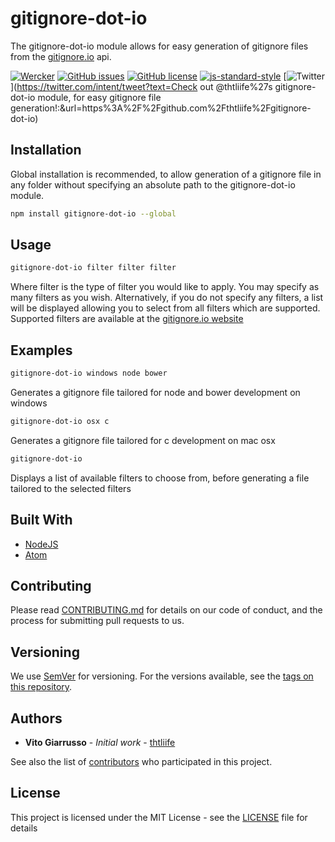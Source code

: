 # gitignore-dot-io

The gitignore-dot-io module allows for easy generation of gitignore files from
the [gitignore.io](http://www.gitignore.io) api.

[![Wercker](https://img.shields.io/wercker/ci/wercker/docs.svg?maxAge=2592000)](https://github.com/thtliife/gitignore-dot-io)
[![GitHub issues](https://img.shields.io/github/issues/thtliife/gitignore-dot-io.svg)](https://github.com/thtliife/gitignore-dot-io/issues)
[![GitHub license](https://img.shields.io/badge/license-MIT-blue.svg)](https://raw.githubusercontent.com/thtliife/gitignore-dot-io/master/LICENSE)
[![js-standard-style](https://img.shields.io/badge/code%20style-standard-brightgreen.svg)](http://standardjs.com/)
[![Twitter](https://img.shields.io/twitter/url/https/github.com/thtliife/gitignore-dot-io.svg?style=social)](https://twitter.com/intent/tweet?text=Check out @thtliife%27s gitignore-dot-io module, for easy gitignore file generation!:&url=https%3A%2F%2Fgithub.com%2Fthtliife%2Fgitignore-dot-io)

## Installation

Global installation is recommended, to allow generation of a gitignore file in
any folder without specifying an absolute path to the gitignore-dot-io module.

```bash
npm install gitignore-dot-io --global
```

## Usage

  ```bash
  gitignore-dot-io filter filter filter
  ```

  Where filter is the type of filter you would like to apply.
  You may specify as many filters as you wish.
  Alternatively, if you do not specify any filters, a list will be displayed
  allowing you to select from all filters which are supported.
  Supported filters are available at the [gitignore.io website](https://www.gitignore.io/api/list)

## Examples

```bash
gitignore-dot-io windows node bower
```

Generates a gitignore file tailored for node and bower development on windows

```bash
gitignore-dot-io osx c
```

Generates a gitignore file tailored for c development on mac osx

```bash
gitignore-dot-io
```
Displays a list of available filters to choose from, before generating a file
tailored to the selected filters

## Built With

*   [NodeJS](http://nodejs.org)
*   [Atom](https://atom.io)

## Contributing

Please read [CONTRIBUTING.md](CONTRIBUTING.md) for details on our code of
conduct, and the process for submitting pull requests to us.

## Versioning

We use [SemVer](http://semver.org/) for versioning. For the versions available,
see the [tags on this repository](https://github.com/your/project/tags).

## Authors

*   **Vito Giarrusso** - *Initial work* - [thtliife](https://github.com/thtliife)

See also the list of [contributors](https://github.com/thtliife/gitignore-dot-io/contributors)
who participated in this project.

## License

This project is licensed under the MIT License - see the [LICENSE](LICENSE)
file for details
